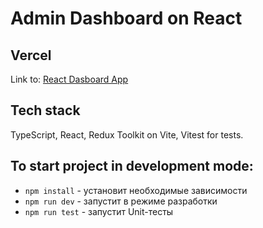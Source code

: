 # Admin Dashboard on React

## Vercel

Link to:
[React Dasboard App](https://react-dashboard-kappa-lemon.vercel.app)

## Tech stack

TypeScript, React, Redux Toolkit on Vite, Vitest for tests.

## To start project in development mode:

- `npm install` - установит необходимые зависимости
- `npm run dev` - запустит в режиме разработки
- `npm run test` - запустит Unit-тесты
